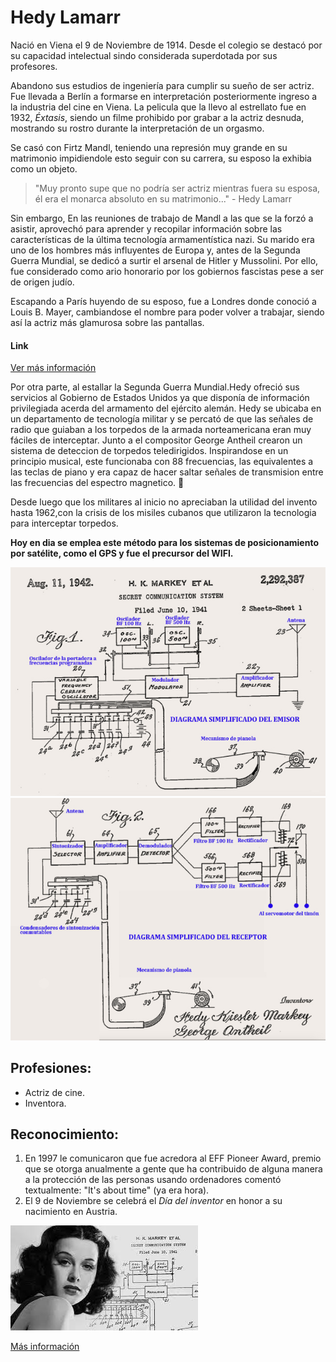 # Hedy Lamarr

Nació en Viena el 9 de Noviembre de 1914.
Desde el colegio se destacó por su capacidad intelectual sindo considerada superdotada por sus profesores.

Abandono sus estudios de ingeniería para cumplir su sueño de ser actriz. Fue llevada a Berlín a formarse en interpretación posteriormente ingreso a la industria del cine en Viena.
La pelicula que la llevo al estrellato fue en 1932, *Éxtasis*, siendo un filme prohibido por grabar a la actriz desnuda, mostrando su rostro durante la interpretación de un orgasmo.

Se casó con Firtz Mandl, teniendo una represión muy grande en su matrimonio impidiendole esto seguir con su carrera, su esposo la exhibia como un objeto.

>"Muy pronto supe que no podría ser actriz mientras fuera su esposa, él era el monarca absoluto en su matrimonio..." - Hedy Lamarr 

Sin embargo, En las reuniones de trabajo de Mandl a las que se la forzó a asistir, aprovechó para aprender y recopilar información sobre las características de la última tecnología armamentística nazi. Su marido era uno de los hombres más influyentes de Europa y, antes de la Segunda Guerra Mundial, se dedicó a surtir el arsenal de Hitler y Mussolini. Por ello, fue considerado como ario honorario por los gobiernos fascistas pese a ser de origen judío.

Escapando a París huyendo de su esposo, fue a Londres donde conoció a Louis B. Mayer, cambiandose el nombre para poder volver a trabajar, siendo así la actriz más glamurosa sobre las pantallas. 

 #### Link
 [Ver más información](https://mujeresconciencia.com/2015/11/30/hedy-lamarr-la-inventora/)

 Por otra parte, al estallar la Segunda Guerra Mundial.Hedy ofreció sus servicios al Gobierno de Estados Unidos ya que disponía de información privilegiada acerda del armamento del ejército alemán. 
 Hedy se ubicaba en un departamento de tecnología militar y se percató de que las señales de radio que guiaban a los torpedos de la armada norteamericana eran muy fáciles de interceptar. Junto a el compositor George Antheil crearon un sistema de deteccion de torpedos teledirigidos. Inspirandose en un principio musical, este funcionaba con 88 frecuencias, las equivalentes a las teclas de piano y era capaz de hacer saltar señales de transmision entre las frecuencias del espectro magnetico.  :musical_keyboard:

 Desde luego que los militares al inicio no apreciaban la utilidad del invento hasta 1962,con la crisis de los misiles cubanos que utilizaron la tecnologia para interceptar torpedos. 
 
 **Hoy en dia se emplea este método para los sistemas de posicionamiento por satélite, como el GPS y fue el precursor del WIFI.** 

![alt text](https://github.com/angelesrey/superheroinas/blob/main/hedyDiag1.jpg "Diagrama del emisor de Hedy Lamarr y George Antheil")
![alt text](https://github.com/angelesrey/superheroinas/blob/main/hedyDia2.jpg "Diagrama del receptor de Hedy Lamarr y George Antheil")

## Profesiones:
- Actriz de cine.
- Inventora.

## Reconocimiento:
1.  En 1997 le comunicaron que fue acredora al EFF Pioneer Award, premio que se otorga anualmente a gente que ha contribuido de alguna manera a la protección de las personas usando ordenadores comentó textualmente: "It's about time" (ya era hora). 
2. El 9 de Noviembre se celebrá el *Día del inventor* en honor a su nacimiento en Austria.

![alt text](https://github.com/angelesrey/superheroinas/blob/main/hedyL.jpg "Hedy con su código de fondo")

[Más información](https://www.youtube.com/watch?v=LbsIabKy8e4)